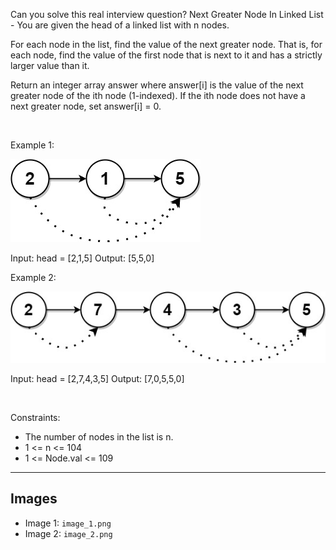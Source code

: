 Can you solve this real interview question? Next Greater Node In Linked List - You are given the head of a linked list with n nodes.

For each node in the list, find the value of the next greater node. That is, for each node, find the value of the first node that is next to it and has a strictly larger value than it.

Return an integer array answer where answer[i] is the value of the next greater node of the ith node (1-indexed). If the ith node does not have a next greater node, set answer[i] = 0.

 

Example 1:

![Example 1](./image_1.png)


Input: head = [2,1,5]
Output: [5,5,0]


Example 2:

![Example 2](./image_2.png)


Input: head = [2,7,4,3,5]
Output: [7,0,5,5,0]


 

Constraints:

 * The number of nodes in the list is n.
 * 1 <= n <= 104
 * 1 <= Node.val <= 109

---

## Images

- Image 1: `image_1.png`
- Image 2: `image_2.png`

